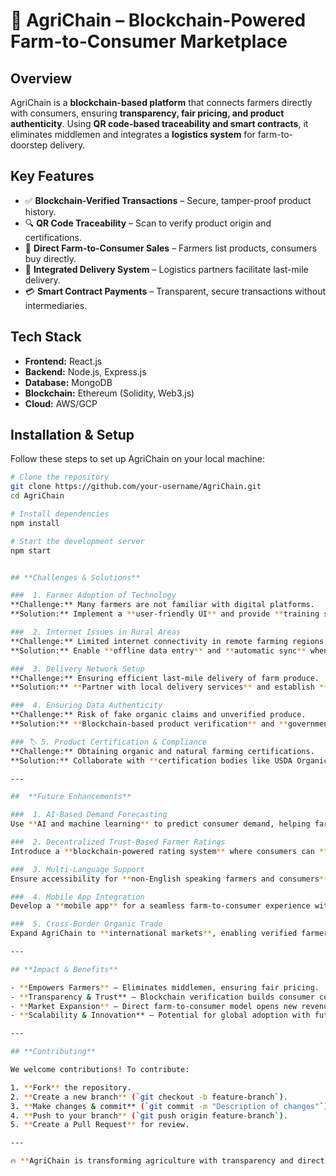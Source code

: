 # 🌾 **AgriChain – Blockchain-Powered Farm-to-Consumer Marketplace**  

## **Overview**  
AgriChain is a **blockchain-based platform** that connects farmers directly with consumers, ensuring **transparency, fair pricing, and product authenticity**. Using **QR code-based traceability and smart contracts**, it eliminates middlemen and integrates a **logistics system** for farm-to-doorstep delivery.  

## **Key Features**  
- ✅ **Blockchain-Verified Transactions** – Secure, tamper-proof product history.  
- 🔍 **QR Code Traceability** – Scan to verify product origin and certifications.  
- 🛒 **Direct Farm-to-Consumer Sales** – Farmers list products, consumers buy directly.  
- 🚚 **Integrated Delivery System** – Logistics partners facilitate last-mile delivery.  
- 💳 **Smart Contract Payments** – Transparent, secure transactions without intermediaries.  

## **Tech Stack**  
- **Frontend:** React.js  
- **Backend:** Node.js, Express.js  
- **Database:** MongoDB  
- **Blockchain:** Ethereum (Solidity, Web3.js)  
- **Cloud:** AWS/GCP  

## **Installation & Setup**  
Follow these steps to set up AgriChain on your local machine:  

```bash
# Clone the repository
git clone https://github.com/your-username/AgriChain.git
cd AgriChain

# Install dependencies
npm install

# Start the development server
npm start


## **Challenges & Solutions**  

###  1. Farmer Adoption of Technology  
**Challenge:** Many farmers are not familiar with digital platforms.  
**Solution:** Implement a **user-friendly UI** and provide **training sessions** for farmers.  

###  2. Internet Issues in Rural Areas  
**Challenge:** Limited internet connectivity in remote farming regions.  
**Solution:** Enable **offline data entry** and **automatic sync** when connected.  

###  3. Delivery Network Setup  
**Challenge:** Ensuring efficient last-mile delivery of farm produce.  
**Solution:** **Partner with local delivery services** and establish **regional hubs** for distribution.  

###  4. Ensuring Data Authenticity  
**Challenge:** Risk of fake organic claims and unverified produce.  
**Solution:** **Blockchain-based product verification** and **government-certified farmer authentication**.  

### 🏷 5. Product Certification & Compliance  
**Challenge:** Obtaining organic and natural farming certifications.  
**Solution:** Collaborate with **certification bodies like USDA Organic and India Organic** to validate authenticity.  

---

##  **Future Enhancements**  

###  1. AI-Based Demand Forecasting  
Use **AI and machine learning** to predict consumer demand, helping farmers **optimize production** and reduce waste.  

###  2. Decentralized Trust-Based Farmer Ratings  
Introduce a **blockchain-powered rating system** where consumers can **review and verify farmers’ authenticity** transparently.  

###  3. Multi-Language Support  
Ensure accessibility for **non-English speaking farmers and consumers** by offering translations in **regional languages**.  

###  4. Mobile App Integration  
Develop a **mobile app** for a seamless farm-to-consumer experience with **push notifications and an intuitive UI**.  

###  5. Cross-Border Organic Trade  
Expand AgriChain to **international markets**, enabling verified farmers to **export organic produce** directly to global consumers.  

---

## **Impact & Benefits**  

- **Empowers Farmers** – Eliminates middlemen, ensuring fair pricing.  
- **Transparency & Trust** – Blockchain verification builds consumer confidence.  
- **Market Expansion** – Direct farm-to-consumer model opens new revenue streams.  
- **Scalability & Innovation** – Potential for global adoption with future enhancements.  

---

## **Contributing**  

We welcome contributions! To contribute:  

1. **Fork** the repository.  
2. **Create a new branch** (`git checkout -b feature-branch`).  
3. **Make changes & commit** (`git commit -m "Description of changes"`).  
4. **Push to your branch** (`git push origin feature-branch`).  
5. **Create a Pull Request** for review.  

---

🔥 **AgriChain is transforming agriculture with transparency and direct farmer-to-consumer connections. Join us in making an impact!** 



